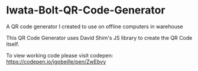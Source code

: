# Iwata-Bolt-QR-Code-Generator
A QR code generator I created to use on offline computers in warehouse

This QR Code Generator uses David Shim's JS library to create the QR Code itself. 

To view working code please visit codepen: https://codepen.io/jgobeille/pen/ZwEbvy
